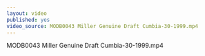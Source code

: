 ```yaml
---
layout: video
published: yes
video_source: MODB0043 Miller Genuine Draft Cumbia-30-1999.mp4
---
```

MODB0043 Miller Genuine Draft Cumbia-30-1999.mp4
